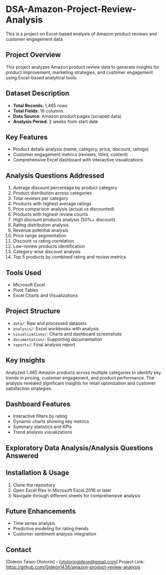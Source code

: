 # DSA-Amazon-Project-Review-Analysis
This is a project on Excel-based analysis of Amazon product reviews and customer engagement data
## Project Overview
This project analyzes Amazon product review data to generate insights for product improvement, marketing strategies, and customer engagement using Excel-based analytical tools.

## Dataset Description
- **Total Records**: 1,465 rows
- **Total Fields**: 16 columns
- **Data Source**: Amazon product pages (scraped data)
- **Analysis Period**: 2 weeks from start date

## Key Features
- Product details analysis (name, category, price, discount, ratings)
- Customer engagement metrics (reviews, titles, content)
- Comprehensive Excel dashboard with interactive visualizations

## Analysis Questions Addressed
1. Average discount percentage by product category
2. Product distribution across categories
3. Total reviews per category
4. Products with highest average ratings
5. Price comparison analysis (actual vs discounted)
6. Products with highest review counts
7. High discount products analysis (50%+ discount)
8. Rating distribution analysis
9. Revenue potential analysis
10. Price range segmentation
11. Discount vs rating correlation
12. Low-review products identification
13. Category-wise discount analysis
14. Top 5 products by combined rating and review metrics

## Tools Used
- Microsoft Excel
- Pivot Tables
- Excel Charts and Visualizations

## Project Structure
- `data/`: Raw and processed datasets
- `analysis/`: Excel workbooks with analysis
- `visualizations/`: Charts and dashboard screenshots
- `documentation/`: Supporting documentation
- `reports/`: Final analysis report

## Key Insights
Analyzed 1,465 Amazon products across multiple categories to identify key trends in pricing, customer engagement, and product performance. The analysis revealed significant insights for retail optimization and customer satisfaction strategies.

## Dashboard Features
- Interactive filters by rating
- Dynamic charts showing key metrics
- Summary statistics and KPIs
- Trend analysis visualizations

## Exploratory Data Analysis/Analysis Questions Answered


## Installation & Usage
1. Clone the repository
2. Open Excel files in Microsoft Excel 2016 or later
4. Navigate through different sheets for comprehensive analysis

## Future Enhancements
- Time series analysis
- Predictive modeling for rating trends
- Customer sentiment analysis integration

## Contact
[Gideon Taiwo Otolorin] - [otoloringideon@gmail.com]
Project Link: https://github.com/Gideon1436/amazon-product-review-analysis
